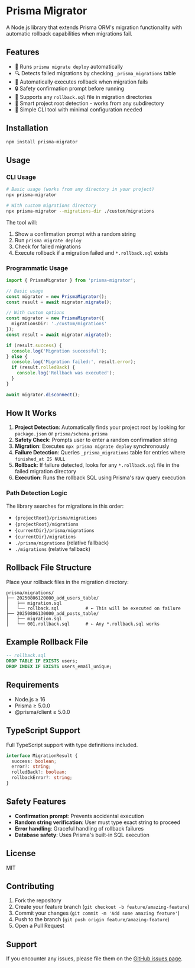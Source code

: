 # Prisma Migrator

A Node.js library that extends Prisma ORM's migration functionality with automatic rollback capabilities when migrations fail.

## Features

- 🚀 Runs `prisma migrate deploy` automatically  
- 🔍 Detects failed migrations by checking `_prisma_migrations` table
- 🔄 Automatically executes rollback when migration fails
- 🔒 Safety confirmation prompt before running
- 📝 Supports any `rollback.sql` file in migration directories
- 📁 Smart project root detection - works from any subdirectory
- 🎯 Simple CLI tool with minimal configuration needed

## Installation

```bash
npm install prisma-migrator
```

## Usage

### CLI Usage

```bash
# Basic usage (works from any directory in your project)
npx prisma-migrator

# With custom migrations directory
npx prisma-migrator --migrations-dir ./custom/migrations
```

The tool will:
1. Show a confirmation prompt with a random string
2. Run `prisma migrate deploy`
3. Check for failed migrations
4. Execute rollback if a migration failed and `*.rollback.sql` exists

### Programmatic Usage

```typescript
import { PrismaMigrator } from 'prisma-migrator';

// Basic usage
const migrator = new PrismaMigrator();
const result = await migrator.migrate();

// With custom options
const migrator = new PrismaMigrator({
  migrationsDir: './custom/migrations'
});
const result = await migrator.migrate();

if (result.success) {
  console.log('Migration successful');
} else {
  console.log('Migration failed:', result.error);
  if (result.rolledBack) {
    console.log('Rollback was executed');
  }
}

await migrator.disconnect();
```

## How It Works

1. **Project Detection**: Automatically finds your project root by looking for `package.json` or `prisma/schema.prisma`
2. **Safety Check**: Prompts user to enter a random confirmation string
3. **Migration**: Executes `npx prisma migrate deploy` synchronously
4. **Failure Detection**: Queries `_prisma_migrations` table for entries where `finished_at IS NULL`
5. **Rollback**: If failure detected, looks for any `*.rollback.sql` file in the failed migration directory
6. **Execution**: Runs the rollback SQL using Prisma's raw query execution

### Path Detection Logic

The library searches for migrations in this order:
- `{projectRoot}/prisma/migrations`
- `{projectRoot}/migrations` 
- `{currentDir}/prisma/migrations`
- `{currentDir}/migrations`
- `./prisma/migrations` (relative fallback)
- `./migrations` (relative fallback)

## Rollback File Structure

Place your rollback files in the migration directory:

```
prisma/migrations/
├── 20250806120000_add_users_table/
│   ├── migration.sql
│   └── rollback.sql          # ← This will be executed on failure
├── 20250806130000_add_posts_table/
│   ├── migration.sql
│   └── 001.rollback.sql      # ← Any *.rollback.sql works
```

## Example Rollback File

```sql
-- rollback.sql
DROP TABLE IF EXISTS users;
DROP INDEX IF EXISTS users_email_unique;
```

## Requirements

- Node.js ≥ 16
- Prisma ≥ 5.0.0
- @prisma/client ≥ 5.0.0

## TypeScript Support

Full TypeScript support with type definitions included.

```typescript
interface MigrationResult {
  success: boolean;
  error?: string;
  rolledBack?: boolean;
  rollbackError?: string;
}
```

## Safety Features

- **Confirmation prompt**: Prevents accidental execution
- **Random string verification**: User must type exact string to proceed
- **Error handling**: Graceful handling of rollback failures
- **Database safety**: Uses Prisma's built-in SQL execution

## License

MIT

## Contributing

1. Fork the repository
2. Create your feature branch (`git checkout -b feature/amazing-feature`)
3. Commit your changes (`git commit -m 'Add some amazing feature'`)
4. Push to the branch (`git push origin feature/amazing-feature`)
5. Open a Pull Request

## Support

If you encounter any issues, please file them on the [GitHub issues page](https://github.com/hotpineapple/prisma-migrator/issues).
